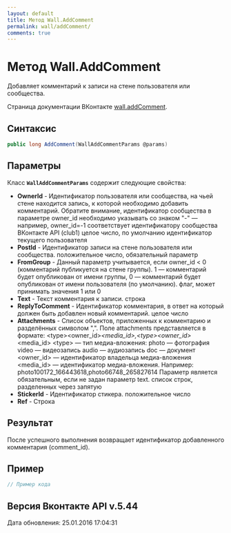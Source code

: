 ```yaml
---
layout: default
title: Метод Wall.AddComment
permalink: wall/addComment/
comments: true
---
```

# Метод Wall.AddComment
Добавляет комментарий к записи на стене пользователя или сообщества.

Страница документации ВКонтакте [wall.addComment](https://vk.com/dev/wall.addComment).
## Синтаксис
``` csharp
public long AddComment(WallAddCommentParams @params)
```

## Параметры
Класс **`WallAddCommentParams`** содержит следующие свойства:

+ **OwnerId** - Идентификатор пользователя или сообщества, на чьей стене находится запись, к которой необходимо добавить комментарий. Обратите внимание, идентификатор сообщества в параметре owner_id необходимо указывать со знаком "-" — например, owner_id=-1 соответствует идентификатору сообщества ВКонтакте API (club1)  целое число, по умолчанию идентификатор текущего пользователя
+ **PostId** - Идентификатор записи на стене пользователя или сообщества. положительное число, обязательный параметр
+ **FromGroup** - Данный параметр учитывается, если owner_id &lt; 0 (комментарий публикуется на стене группы). 1 — комментарий будет опубликован от имени группы, 0 — комментарий будет опубликован от имени пользователя (по умолчанию). флаг, может принимать значения 1 или 0
+ **Text** - Текст комментария к записи. строка
+ **ReplyToComment** - Идентификатор комментария, в ответ на который должен быть добавлен новый комментарий. целое число
+ **Attachments** - Список объектов, приложенных к комментарию и разделённых символом ",". Поле attachments представляется в формате:
&lt;type&gt;&lt;owner_id&gt;_&lt;media_id&gt;,&lt;type&gt;&lt;owner_id&gt;_&lt;media_id&gt;
&lt;type&gt; — тип медиа-вложения:
photo — фотография 
video — видеозапись 
audio — аудиозапись 
doc — документ
&lt;owner_id&gt; — идентификатор владельца медиа-вложения 
&lt;media_id&gt; — идентификатор медиа-вложения. 
Например:
photo100172_166443618,photo66748_265827614
Параметр является обязательным, если не задан параметр text. список строк, разделенных через запятую
+ **StickerId** - Идентификатор стикера. положительное число
+ **Ref** - Строка

## Результат
После успешного выполнения возвращает идентификатор добавленного комментария (comment_id).

## Пример
``` csharp
// Пример кода
```

## Версия Вконтакте API v.5.44
Дата обновления: 25.01.2016 17:04:31
